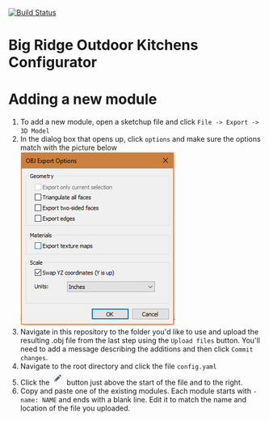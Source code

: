 [![Build Status](https://travis-ci.org/tylergrinn/big-ridge-outdoor-kitchens-modules.svg?branch=master)](https://travis-ci.org/tylergrinn/big-ridge-outdoor-kitchens-modules)

# Big Ridge Outdoor Kitchens Configurator

# Adding a new module

1. To add a new module, open a sketchup file and click `File -> Export -> 3D Model`
2. In the dialog box that opens up, click `options` and make sure the options match with the picture below\
![Export Options](docs/export-options.PNG "Export Options")
3. Navigate in this repository to the folder you'd like to use and upload the resulting .obj file from the last step using the `Upload files` button. You'll need to add a message describing the additions and then click `Commit changes`.
4. Navigate to the root directory and click the file `config.yaml`
5. Click the ![Edit](docs/edit.PNG "Edit") button just above the start of the file and to the right. 
6. Copy and paste one of the existing modules. Each module starts with `- name: NAME` and ends with a blank line. Edit it to match the name and location of the file you uploaded.
